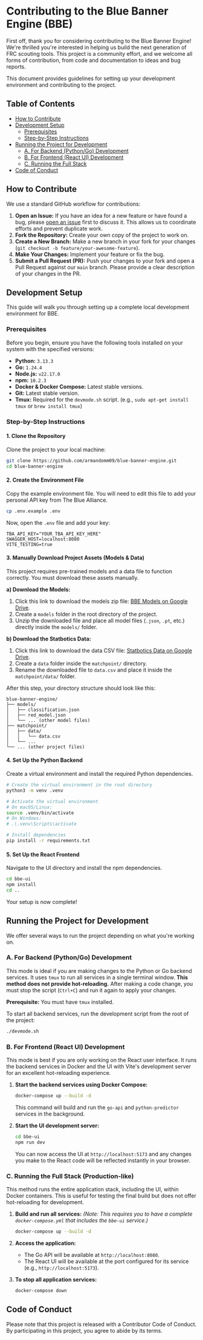 # Contributing to the Blue Banner Engine (BBE)

First off, thank you for considering contributing to the Blue Banner Engine! We're thrilled you're interested in helping us build the next generation of FRC scouting tools. This project is a community effort, and we welcome all forms of contribution, from code and documentation to ideas and bug reports.

This document provides guidelines for setting up your development environment and contributing to the project.

## Table of Contents
- [How to Contribute](#how-to-contribute)
- [Development Setup](#development-setup)
  - [Prerequisites](#prerequisites)
  - [Step-by-Step Instructions](#step-by-step-instructions)
- [Running the Project for Development](#running-the-project-for-development)
  - [A. For Backend (Python/Go) Development](#a-for-backend-pythongo-development)
  - [B. For Frontend (React UI) Development](#b-for-frontend-react-ui-development)
  - [C. Running the Full Stack](#c-running-the-full-stack)
- [Code of Conduct](#code-of-conduct)

## How to Contribute
We use a standard GitHub workflow for contributions:

1.  **Open an Issue:** If you have an idea for a new feature or have found a bug, please [open an issue](https://github.com/armandomm09/blue-banner-engine/issues) first to discuss it. This allows us to coordinate efforts and prevent duplicate work.
2.  **Fork the Repository:** Create your own copy of the project to work on.
3.  **Create a New Branch:** Make a new branch in your fork for your changes (`git checkout -b feature/your-awesome-feature`).
4.  **Make Your Changes:** Implement your feature or fix the bug.
5.  **Submit a Pull Request (PR):** Push your changes to your fork and open a Pull Request against our `main` branch. Please provide a clear description of your changes in the PR.

## Development Setup

This guide will walk you through setting up a complete local development environment for BBE.

### Prerequisites
Before you begin, ensure you have the following tools installed on your system with the specified versions:
- **Python:** `3.13.3`
- **Go:** `1.24.4`
- **Node.js:** `v22.17.0`
- **npm:** `10.2.3`
- **Docker & Docker Compose:** Latest stable versions.
- **Git:** Latest stable version.
- **Tmux:** Required for the `devmode.sh` script. (e.g., `sudo apt-get install tmux` or `brew install tmux`)

### Step-by-Step Instructions

#### 1. Clone the Repository
Clone the project to your local machine:
```bash
git clone https://github.com/armandomm09/blue-banner-engine.git
cd blue-banner-engine
```

#### 2. Create the Environment File
Copy the example environment file. You will need to edit this file to add your personal API key from The Blue Alliance.
```bash
cp .env.example .env
```
Now, open the `.env` file and add your key:
```dotenv
TBA_API_KEY="YOUR_TBA_API_KEY_HERE"
SWAGGER_HOST=localhost:8080
VITE_TESTING=true
```

#### 3. Manually Download Project Assets (Models & Data)
This project requires pre-trained models and a data file to function correctly. You must download these assets manually.

**a) Download the Models:**
1.  Click this link to download the models zip file: [BBE Models on Google Drive](https://drive.google.com/file/d/1r5QSnRhgwjnC6baB74pGByVYoR3r-QcP/view?usp=sharing).
2.  Create a `models` folder in the root directory of the project.
3.  Unzip the downloaded file and place all model files (`.json`, `.pt`, etc.) directly inside the `models/` folder.

**b) Download the Statbotics Data:**
1.  Click this link to download the data CSV file: [Statbotics Data on Google Drive](https://drive.google.com/file/d/1usXa_2buqVIkvcDJHktXaiK_HrY8ECMW/view?usp=sharing).
2.  Create a `data` folder inside the `matchpoint/` directory.
3.  Rename the downloaded file to `data.csv` and place it inside the `matchpoint/data/` folder.

After this step, your directory structure should look like this:
```
blue-banner-engine/
├── models/
│   ├── classification.json
│   ├── red_model.json
│   └── ... (other model files)
├── matchpoint/
│   ├── data/
│   │   └── data.csv
│   └── ...
└── ... (other project files)
```

#### 4. Set Up the Python Backend
Create a virtual environment and install the required Python dependencies.
```bash
# Create the virtual environment in the root directory
python3 -m venv .venv

# Activate the virtual environment
# On macOS/Linux:
source .venv/bin/activate
# On Windows:
# .\.venv\Scripts\activate

# Install dependencies
pip install -r requirements.txt
```

#### 5. Set Up the React Frontend
Navigate to the UI directory and install the npm dependencies.
```bash
cd bbe-ui
npm install
cd ..
```

Your setup is now complete!

## Running the Project for Development

We offer several ways to run the project depending on what you're working on.

### A. For Backend (Python/Go) Development
This mode is ideal if you are making changes to the Python or Go backend services. It uses `tmux` to run all services in a single terminal window. **This method does not provide hot-reloading.** After making a code change, you must stop the script (`Ctrl+C`) and run it again to apply your changes.

**Prerequisite:** You must have `tmux` installed.

To start all backend services, run the development script from the root of the project:
```bash
./devmode.sh
```

### B. For Frontend (React UI) Development
This mode is best if you are only working on the React user interface. It runs the backend services in Docker and the UI with Vite's development server for an excellent hot-reloading experience.

1.  **Start the backend services using Docker Compose:**
    ```bash
    docker-compose up --build -d
    ```
    This command will build and run the `go-api` and `python-predictor` services in the background.

2.  **Start the UI development server:**
    ```bash
    cd bbe-ui
    npm run dev
    ```
    You can now access the UI at `http://localhost:5173` and any changes you make to the React code will be reflected instantly in your browser.

### C. Running the Full Stack (Production-like)
This method runs the entire application stack, including the UI, within Docker containers. This is useful for testing the final build but does not offer hot-reloading for development.

1.  **Build and run all services:**
    *(Note: This requires you to have a complete `docker-compose.yml` that includes the `bbe-ui` service.)*
    ```bash
    docker-compose up --build -d
    ```

2.  **Access the application:**
    - The Go API will be available at `http://localhost:8080`.
    - The React UI will be available at the port configured for its service (e.g., `http://localhost:5173`).

3.  **To stop all application services:**
    ```bash
    docker-compose down
    ```

## Code of Conduct
Please note that this project is released with a Contributor Code of Conduct. By participating in this project, you agree to abide by its terms.
